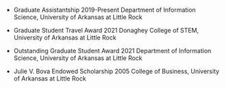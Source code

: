
	
- Graduate Assistantship                                                            2019-Present
  Department of Information Science, University of Arkansas at Little Rock

- Graduate Student Travel Award                                                            2021
  Donaghey College of STEM, University of Arkansas at Little Rock

- Outstanding Graduate Student Award                                                       2021
  Department of Information Science, University of Arkansas at Little Rock

- Julie V. Bova Endowed Scholarship                                                        2005
  College of Business, University of Arkansas at Little Rock